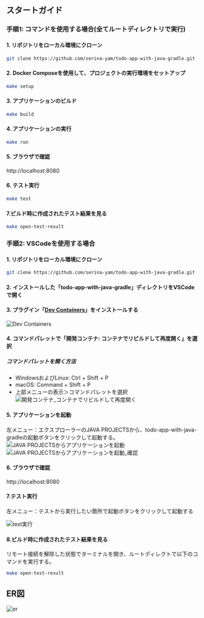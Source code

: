 ## スタートガイド

### 手順1: コマンドを使用する場合(全てルートディレクトリで実行)
#### 1. リポジトリをローカル環境にクローン

```zsh
git clone https://github.com/serina-yam/todo-app-with-java-gradle.git
```

#### 2. Docker Composeを使用して、プロジェクトの実行環境をセットアップ

```zsh
make setup
```

#### 3. アプリケーションのビルド

```zsh
make build
```

#### 4. アプリケーションの実行

```zsh
make run
```

#### 5. ブラウザで確認

http://localhost:8080

#### 6. テスト実行

```zsh
make test
```

#### 7.ビルド時に作成されたテスト結果を見る

```zsh
make open-test-result
```


### 手順2: VSCodeを使用する場合

#### 1. リポジトリをローカル環境にクローン

```bash
git clone https://github.com/serina-yam/todo-app-with-java-gradle.git
```

#### 2. インストールした「todo-app-with-java-gradle」ディレクトリをVSCodeで開く

#### 3. プラグイン「[Dev Containers](https://marketplace.visualstudio.com/items?itemName=ms-vscode-remote.remote-containers)」をインストールする

![Dev Containers](https://github.com/serina-yam/todo-app-with-java-gradle/assets/64587946/daeb67a3-aa20-4ddd-ae93-452ef9217e93)

#### 4. コマンドパレットで「開発コンテナ: コンテナでリビルドして再度開く」を選択

##### コマンドパレットを開く方法
- WindowsおよびLinux: Ctrl + Shift + P
- macOS: Command + Shift + P
- 上部メニューの表示＞コマンドパレットを選択
![開発コンテナ_コンテナでリビルドして再度開く](https://github.com/serina-yam/todo-app-with-java-gradle/assets/64587946/9a9993c6-ea74-456b-9f31-ed81b1466d13)


#### 5. アプリケーションを起動

左メニュー：エクスプローラーのJAVA PROJECTSから、todo-app-with-java-gradleの起動ボタンをクリックして起動する。
![JAVA PROJECTSからアプリケーションを起動](https://github.com/serina-yam/todo-app-with-java-gradle/assets/64587946/c78d4bf9-5016-456f-8f66-08486b4a349b)
![JAVA PROJECTSからアプリケーションを起動_確認](https://github.com/serina-yam/todo-app-with-java-gradle/assets/64587946/a3597f1c-7b8b-426c-a15c-44565e2300ed)

#### 6. ブラウザで確認

http://localhost:8080

#### 7.テスト実行

左メニュー：テストから実行したい箇所で起動ボタンをクリックして起動する

![test実行](https://github.com/serina-yam/todo-app-with-java-gradle/assets/64587946/4104b948-d54d-49c1-a4d8-91998fa7960d)

#### 8.ビルド時に作成されたテスト結果を見る

リモート接続を解除した状態でターミナルを開き、ルートディレクトで以下のコマンドを実行する。

```zsh
make open-test-result
```



## ER図

![er](https://github.com/serina-yam/todo-app-with-java-gradle/assets/64587946/2c9b7bf9-4608-40f4-8643-d9e952e3b6fd)
